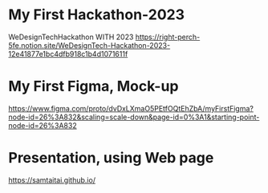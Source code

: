 # My First Hackathon-2023
WeDesignTechHackathon WITH 2023
https://right-perch-5fe.notion.site/WeDesignTech-Hackathon-2023-12e41877e1bc4dfb918c1b4d1071611f

# My First Figma, Mock-up 
https://www.figma.com/proto/dvDxLXmaO5PEtfOQtEhZbA/myFirstFigma?node-id=26%3A832&scaling=scale-down&page-id=0%3A1&starting-point-node-id=26%3A832

# Presentation, using Web page
https://samtaitai.github.io/
